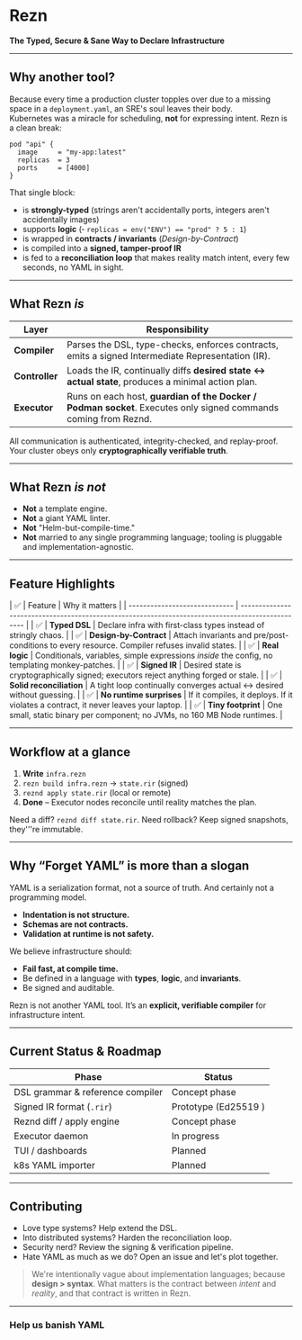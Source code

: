 # Rezn
**The Typed, Secure & Sane Way to Declare Infrastructure**  

---

## Why another tool?

Because every time a production cluster topples over due to a missing space in a `deployment.yaml`, an SRE's soul leaves their body.  
Kubernetes was a miracle for scheduling, **not** for expressing intent.
Rezn is a clean break:

```
pod "api" {
  image     = "my-app:latest"
  replicas  = 3
  ports     = [4000]
}
````

That single block:

* is **strongly-typed** (strings aren't accidentally ports, integers aren't accidentally images)
* supports **logic** (‐ `replicas = env("ENV") == "prod" ? 5 : 1`)
* is wrapped in **contracts / invariants** (*Design-by-Contract*)
* is compiled into a **signed, tamper-proof IR**
* is fed to a **reconciliation loop** that makes reality match intent, every few seconds, no YAML in sight.

---

## What Rezn *is*

| Layer                | Responsibility                                                                                                  |
| -------------------- | --------------------------------------------------------------------------------------------------------------- |
| **Compiler**    | Parses the DSL, type-checks, enforces contracts, emits a signed Intermediate Representation (IR).               |
| **Controller**  | Loads the IR, continually diffs **desired state ↔ actual state**, produces a minimal action plan.               |
| **Executor** | Runs on each host, **guardian of the Docker / Podman socket**. Executes only signed commands coming from Reznd. |

All communication is authenticated, integrity-checked, and replay-proof.
Your cluster obeys only **cryptographically verifiable truth**.

---

## What Rezn *is not*

* **Not** a template engine.
* **Not** a giant YAML linter.
* **Not** "Helm-but-compile-time."
* **Not** married to any single programming language; tooling is pluggable and implementation-agnostic.

---

## Feature Highlights

| ✅ | Feature                  | Why it matters                                                                                   |
| ----------------------------- | ------------------------------------------------------------------------------------------------ |
| ✅ | **Typed DSL**            | Declare infra with first-class types instead of stringly chaos.                                  |
| ✅ | **Design-by-Contract**   | Attach invariants and pre/post-conditions to every resource. Compiler refuses invalid states.    |
| ✅ | **Real logic**           | Conditionals, variables, simple expressions  *inside* the config, no templating monkey-patches.  | 
| ✅ | **Signed IR**            | Desired state is cryptographically signed; executors reject anything forged or stale.            |
| ✅ | **Solid reconciliation** | A tight loop continually converges actual ↔ desired without guessing.                            |
| ✅ | **No runtime surprises** | If it compiles, it deploys. If it violates a contract, it never leaves your laptop.              |
| ✅ | **Tiny footprint**       | One small, static binary per component; no JVMs, no 160 MB Node runtimes.                        |

---

## Workflow at a glance

1. **Write** `infra.rezn`
2. `rezn build infra.rezn` → `state.rir` (signed)
3. `reznd apply state.rir` (local or remote)
4. **Done** – Executor nodes reconcile until reality matches the plan.

Need a diff? `reznd diff state.rir`.
Need rollback? Keep signed snapshots, they'’'re immutable.

---

## Why “**Forget YAML**” is more than a slogan

YAML is a serialization format, not a source of truth.
And certainly not a programming model.

* **Indentation is not structure.**
* **Schemas are not contracts.**
* **Validation at runtime is not safety.**

We believe infrastructure should:

* **Fail fast, at compile time.**
* Be defined in a language with **types**, **logic**, and **invariants**.
* Be signed and auditable.

Rezn is not another YAML tool.
It’s an **explicit, verifiable compiler** for infrastructure intent.

---

## Current Status & Roadmap

| Phase                            | Status                 |
| -------------------------------- | ---------------------- |
| DSL grammar & reference compiler | Concept phase          |
| Signed IR format (`.rir`)        | Prototype (Ed25519  )  |
| Reznd diff / apply engine        | Concept phase          |
| Executor daemon                  | In progress            |
| TUI / dashboards                 | Planned                |
| k8s YAML importer                | Planned                |

---

## Contributing

* Love type systems? Help extend the DSL.
* Into distributed systems? Harden the reconciliation loop.
* Security nerd? Review the signing & verification pipeline.
* Hate YAML as much as we do? Open an issue and let's plot together.

> We're intentionally vague about implementation languages; because **design > syntax**.
> What matters is the contract between *intent* and *reality*, and that contract is written in Rezn.

---

### Help us banish YAML
